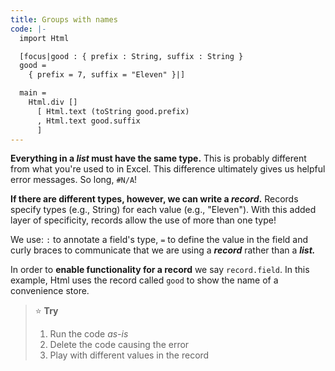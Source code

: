 ```yaml
---
title: Groups with names
code: |-
  import Html

  [focus|good : { prefix : String, suffix : String }
  good =
    { prefix = 7, suffix = "Eleven" }|]

  main =
    Html.div []
      [ Html.text (toString good.prefix)
      , Html.text good.suffix
      ]
---
```

**Everything in a _list_ must have the same type.** This is probably different from what you're used to in Excel. This difference ultimately gives us helpful error messages. So long, `#N/A`!

**If there are different types, however, we can write a _record_.** Records specify types (e.g., String) for each value (e.g., "Eleven"). With this added layer of specificity, records allow the use of more than one type!

We use: `:` to annotate a field's type, `=` to define the value in the field and curly braces to communicate that we are using a **_record_** rather than a **_list._** 

In order to **enable functionality for a record** we say `record.field`. In this example, Html uses the record called `good` to show the name of a convenience store.

> ⭐️ **Try**
>
> 1. Run the code _as-is_
> 2. Delete the code causing the error
> 3. Play with different values in the record
